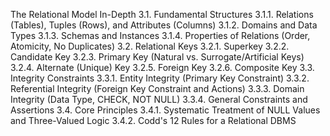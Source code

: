 The Relational Model In-Depth
3.1. Fundamental Structures
3.1.1. Relations (Tables), Tuples (Rows), and Attributes (Columns)
3.1.2. Domains and Data Types
3.1.3. Schemas and Instances
3.1.4. Properties of Relations (Order, Atomicity, No Duplicates)
3.2. Relational Keys
3.2.1. Superkey
3.2.2. Candidate Key
3.2.3. Primary Key (Natural vs. Surrogate/Artificial Keys)
3.2.4. Alternate (Unique) Key
3.2.5. Foreign Key
3.2.6. Composite Key
3.3. Integrity Constraints
3.3.1. Entity Integrity (Primary Key Constraint)
3.3.2. Referential Integrity (Foreign Key Constraint and Actions)
3.3.3. Domain Integrity (Data Type, CHECK, NOT NULL)
3.3.4. General Constraints and Assertions
3.4. Core Principles
3.4.1. Systematic Treatment of NULL Values and Three-Valued Logic
3.4.2. Codd's 12 Rules for a Relational DBMS